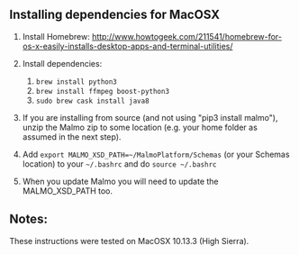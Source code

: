 ## Installing dependencies for MacOSX ##

1. Install Homebrew: http://www.howtogeek.com/211541/homebrew-for-os-x-easily-installs-desktop-apps-and-terminal-utilities/
    
2. Install dependencies:
    1. `brew install python3`
    2. `brew install ffmpeg boost-python3`
    3. `sudo brew cask install java8`

3. If you are installing from source (and not using "pip3 install malmo"), unzip the Malmo zip to some location (e.g. your home folder as assumed in the next step).
4. Add `export MALMO_XSD_PATH=~/MalmoPlatform/Schemas` (or your Schemas location) to your `~/.bashrc` and do `source ~/.bashrc`
5. When you update Malmo you will need to update the MALMO_XSD_PATH too.

## Notes: ##

These instructions were tested on MacOSX 10.13.3 (High Sierra).

